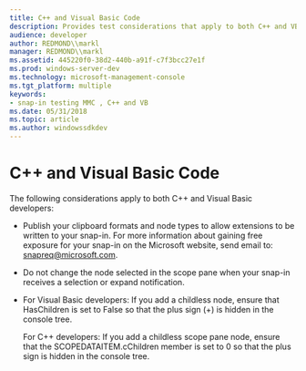 ```yaml
---
title: C++ and Visual Basic Code
description: Provides test considerations that apply to both C++ and VB developers.
audience: developer
author: REDMOND\\markl
manager: REDMOND\\markl
ms.assetid: 445220f0-38d2-440b-a91f-c7f3bcc27e1f
ms.prod: windows-server-dev
ms.technology: microsoft-management-console
ms.tgt_platform: multiple
keywords:
- snap-in testing MMC , C++ and VB
ms.date: 05/31/2018
ms.topic: article
ms.author: windowssdkdev
---
```


# C++ and Visual Basic Code

The following considerations apply to both C++ and Visual Basic developers:

-   Publish your clipboard formats and node types to allow extensions to be written to your snap-in. For more information about gaining free exposure for your snap-in on the Microsoft website, send email to: snapreq@microsoft.com.
-   Do not change the node selected in the scope pane when your snap-in receives a selection or expand notification.
-   For Visual Basic developers: If you add a childless node, ensure that HasChildren is set to False so that the plus sign (+) is hidden in the console tree.

    For C++ developers: If you add a childless scope pane node, ensure that the SCOPEDATAITEM.cChildren member is set to 0 so that the plus sign is hidden in the console tree.

 

 




